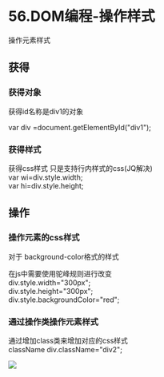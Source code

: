 # 56.DOM编程-操作样式

操作元素样式
<a name="02574cf1"></a>
## 获得
<a name="7df6d32d"></a>
### 获得对象
获得id名称是div1的对象

var div =document.getElementById("div1"); 
<a name="b0028680"></a>
### 获得样式
获得css样式 只是支持行内样式的css(JQ解决)<br />var wi=div.style.width;<br />var hi=div.style.height;
<a name="2b6bc0f2"></a>
## 操作
<a name="ca85d8b8"></a>
### 操作元素的css样式
对于 background-color格式的样式

在js中需要使用驼峰规则进行改变 <br />div.style.width="300px"; <br />div.style.height="300px"; <br />div.style.backgroundColor="red";

<a name="be33464e"></a>
### 通过操作类操作元素样式

通过增加class类来增加对应的css样式<br />className div.className="div2";

![](https://cdn.nlark.com/yuque/0/2019/png/349894/1562156218904-131de399-3a86-4b65-8b48-547da693f503.png#align=left&display=inline&height=266&originHeight=266&originWidth=518&status=done&width=518)
